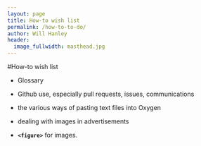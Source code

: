 ```yaml
---
layout: page
title: How-to wish list
permalink: /how-to-to-do/
author: Will Hanley
header:
  image_fullwidth: masthead.jpg
---
```


#How-to wish list

- Glossary
- Github use, especially pull requests, issues, communications
- the various ways of pasting text files into Oxygen
- dealing with images in advertisements

- **`<figure>`** for images.

